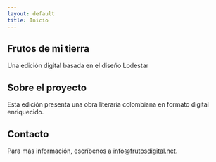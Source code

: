 ```yaml
---
layout: default
title: Inicio
---
```


<section id="hero">
  <h1>Frutos de mi tierra</h1>
  <p>Una edición digital basada en el diseño Lodestar</p>
</section>

<section id="about">
  <h2>Sobre el proyecto</h2>
  <p>Esta edición presenta una obra literaria colombiana en formato digital enriquecido.</p>
</section>

<section id="contact">
  <h2>Contacto</h2>
  <p>Para más información, escríbenos a <a href="mailto:info@frutosdigital.net">info@frutosdigital.net</a>.</p>
</section>
